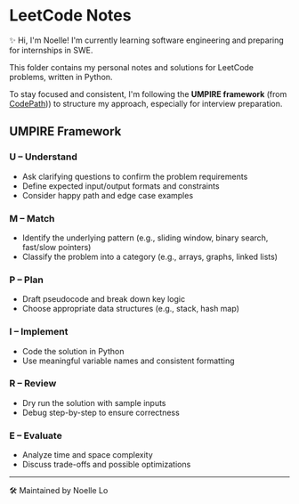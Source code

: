 # LeetCode Notes

✨ Hi, I'm Noelle! I'm currently learning software engineering and preparing for internships in SWE.

This folder contains my personal notes and solutions for LeetCode problems, written in Python.

To stay focused and consistent, I'm following the **UMPIRE framework** (from [CodePath](https://github.com/CodePath))) to structure my approach, especially for interview preparation.



## UMPIRE Framework

### U – Understand  
- Ask clarifying questions to confirm the problem requirements  
- Define expected input/output formats and constraints  
- Consider happy path and edge case examples

### M – Match  
- Identify the underlying pattern (e.g., sliding window, binary search, fast/slow pointers)  
- Classify the problem into a category (e.g., arrays, graphs, linked lists)

### P – Plan  
- Draft pseudocode and break down key logic  
- Choose appropriate data structures (e.g., stack, hash map)

### I – Implement  
- Code the solution in Python  
- Use meaningful variable names and consistent formatting

### R – Review  
- Dry run the solution with sample inputs  
- Debug step-by-step to ensure correctness

### E – Evaluate  
- Analyze time and space complexity  
- Discuss trade-offs and possible optimizations

---

🛠 Maintained by Noelle Lo
